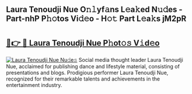 ## Laura Tenoudji Nue O𝚗𝚕yf𝚊ns L𝚎a𝚔ed N𝚞𝚍es - Part-nhP P𝚑𝚘tos Vi𝚍𝚎o - H𝚘𝚝 Part L𝚎a𝚔s jM2pR

# <h2><a href="http://kf12oa1.oniu.top/?m=Laura+Tenoudji+Nue">🔗👉 🔴 Laura Tenoudji Nue P𝚑ot𝚘𝚜 V𝚒d𝚎o</a></h2>

[![Laura Tenoudji Nue Nu𝚍e𝚜](https://i.imgur.com/0qMVB7G.gif)](http://kf12oa1.oniu.top/?m=Laura+Tenoudji+Nue)
Social media thought leader Laura Tenoudji Nue, acclaimed for publishing dance and lifestyle material, consisting of presentations and blogs. Prodigious performer Laura Tenoudji Nue, recognized for their remarkable talents and achievements in the entertainment industry.  
